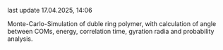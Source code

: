 last update 17.04.2025, 14:06


Monte-Carlo-Simulation of duble ring polymer, with calculation of angle between COMs, energy, correlation time, gyration radia and probability analysis. 
